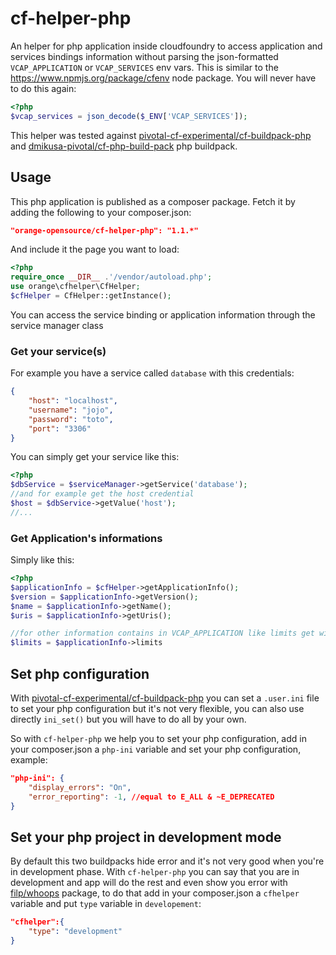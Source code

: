 cf-helper-php
=============

An helper for php application inside cloudfoundry to access application and services bindings information without parsing the json-formatted `VCAP_APPLICATION` or `VCAP_SERVICES` env vars. This is similar to the https://www.npmjs.org/package/cfenv node package.
You will never have to do this again:
```php
<?php
$vcap_services = json_decode($_ENV['VCAP_SERVICES']);
```

This helper was tested against [pivotal-cf-experimental/cf-buildpack-php](https://github.com/pivotal-cf-experimental/cf-buildpack-php) and [dmikusa-pivotal/cf-php-build-pack](https://github.com/dmikusa-pivotal/cf-php-build-pack) php buildpack.

Usage
-----
This php application is published as a composer package. Fetch it by adding the following to your composer.json:
```json
"orange-opensource/cf-helper-php": "1.1.*"
```
And include it the page you want to load:
```php
<?php
require_once __DIR__ .'/vendor/autoload.php';
use orange\cfhelper\CfHelper;
$cfHelper = CfHelper::getInstance();
```
You can access the service binding or application information through the service manager class


### Get your service(s)

For example you have a service called `database` with this credentials:
```json
{
    "host": "localhost",
    "username": "jojo",
    "password": "toto",
    "port": "3306"
}
```
You can simply get your service like this:
```php
<?php
$dbService = $serviceManager->getService('database');
//and for example get the host credential
$host = $dbService->getValue('host');
//...
```

### Get Application's informations

Simply like this:
```php
<?php
$applicationInfo = $cfHelper->getApplicationInfo();
$version = $applicationInfo->getVersion();
$name = $applicationInfo->getName();
$uris = $applicationInfo->getUris();

//for other information contains in VCAP_APPLICATION like limits get with that
$limits = $applicationInfo->limits
```

Set php configuration
-------------------------
With [pivotal-cf-experimental/cf-buildpack-php](https://github.com/pivotal-cf-experimental/cf-buildpack-php) you can set a `.user.ini` file to set your php configuration but it's not very flexible, you can also use directly `ini_set()` but you will have to do all by your own.

So with `cf-helper-php` we help you to set your php configuration, add in your composer.json a `php-ini` variable and set your php configuration, example:
```json
"php-ini": {
    "display_errors": "On",
    "error_reporting": -1, //equal to E_ALL & ~E_DEPRECATED
}
```

Set your php project in development mode
----------------------------------------
By default this two buildpacks hide error and it's not very good when you're in development phase. 
With `cf-helper-php` you can say that you are in development and app will do the rest and even show you error with [filp/whoops](https://github.com/filp/whoops) package, to do that add in your composer.json a `cfhelper` variable and put `type` variable in `developement`:
```json
"cfhelper":{
    "type": "development"
}
```





